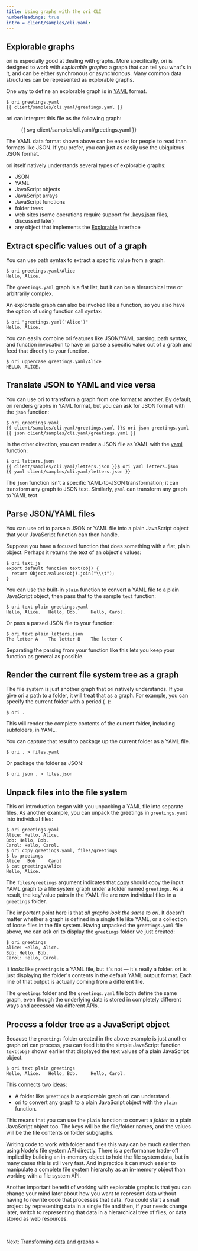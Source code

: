 ```yaml
---
title: Using graphs with the ori CLI
numberHeadings: true
intro = client/samples/cli.yaml:
---
```


## Explorable graphs

ori is especially good at dealing with graphs. More specifically, ori is designed to work with _explorable graphs_: a graph that can tell you what's in it, and can be either synchronous or asynchronous. Many common data structures can be represented as explorable graphs.

<span class="tutorialStep"></span> One way to define an explorable graph is in [YAML](https://yaml.org/) format.

```console
$ ori greetings.yaml
{{ client/samples/cli.yaml/greetings.yaml }}
```

ori can interpret this file as the following graph:

<figure>
{{ svg client/samples/cli.yaml/greetings.yaml }}
</figure>

The YAML data format shown above can be easier for people to read than formats like JSON. If you prefer, you can just as easily use the ubiquitous JSON format.

ori itself natively understands several types of explorable graphs:

- JSON
- YAML
- JavaScript objects
- JavaScript arrays
- JavaScript functions
- folder trees
- web sites (some operations require support for [.keys.json](/ori/.keys.json) files, discussed later)
- any object that implements the [Explorable](/core/explorable.html) interface

## Extract specific values out of a graph

<span class="tutorialStep"></span> You can use path syntax to extract a specific value from a graph.

```console
$ ori greetings.yaml/Alice
Hello, Alice.
```

The `greetings.yaml` graph is a flat list, but it can be a hierarchical tree or arbitrarily complex.

<span class="tutorialStep"></span> An explorable graph can also be invoked like a function, so you also have the option of using function call syntax:

```console
$ ori "greetings.yaml('Alice')"
Hello, Alice.
```

<span class="tutorialStep"></span> You can easily combine ori features like JSON/YAML parsing, path syntax, and function invocation to have ori parse a specific value out of a graph and feed that directly to your function.

```console
$ ori uppercase greetings.yaml/Alice
HELLO, ALICE.
```

## Translate JSON to YAML and vice versa

<span class="tutorialStep"></span> You can use ori to transform a graph from one format to another. By default, ori renders graphs in YAML format, but you can ask for JSON format with the `json` function:

```console
$ ori greetings.yaml
{{ client/samples/cli.yaml/greetings.yaml }}$ ori json greetings.yaml
{{ json client/samples/cli.yaml/greetings.yaml }}
```

<span class="tutorialStep"></span> In the other direction, you can render a JSON file as YAML with the [yaml](/ori/builtins.html#yaml) function:

```console
$ ori letters.json
{{ client/samples/cli.yaml/letters.json }}$ ori yaml letters.json
{{ yaml client/samples/cli.yaml/letters.json }}
```

The `json` function isn't a specific YAML-to-JSON transformation; it can transform any graph to JSON text. Similarly, `yaml` can transform any graph to YAML text.

## Parse JSON/YAML files

You can use ori to parse a JSON or YAML file into a plain JavaScript object that your JavaScript function can then handle.

Suppose you have a focused function that does something with a flat, plain object. Perhaps it returns the text of an object's values:

```console
$ ori text.js
export default function text(obj) {
  return Object.values(obj).join("\\\t");
}
```

<span class="tutorialStep"></span> You can use the built-in `plain` function to convert a YAML file to a plain JavaScript object, then pass that to the sample `text` function:

```console
$ ori text plain greetings.yaml
Hello, Alice.   Hello, Bob.     Hello, Carol.
```

<span class="tutorialStep"></span> Or pass a parsed JSON file to your function:

```console
$ ori text plain letters.json
The letter A    The letter B    The letter C
```

Separating the parsing from your function like this lets you keep your function as general as possible.

## Render the current file system tree as a graph

<span class="tutorialStep"></span> The file system is just another graph that ori natively understands. If you give ori a path to a folder, it will treat that as a graph. For example, you can specify the current folder with a period (`.`):

```console
$ ori .
```

This will render the complete contents of the current folder, including subfolders, in YAML.

<span class="tutorialStep"></span> You can capture that result to package up the current folder as a YAML file.

```console
$ ori . > files.yaml
```

<span class="tutorialStep"></span> Or package the folder as JSON:

```console
$ ori json . > files.json
```

## Unpack files into the file system

<span class="tutorialStep"></span> This ori introduction began with you unpacking a YAML file into separate files. As another example, you can unpack the greetings in `greetings.yaml` into individual files:

```console
$ ori greetings.yaml
Alice: Hello, Alice.
Bob: Hello, Bob.
Carol: Hello, Carol.
$ ori copy greetings.yaml, files/greetings
$ ls greetings
Alice   Bob     Carol
$ cat greetings/Alice
Hello, Alice.
```

The `files/greetings` argument indicates that [copy](/ori/builtins.html#copy) should copy the input YAML graph to a file system graph under a folder named `greetings`. As a result, the key/value pairs in the YAML file are now individual files in a `greetings` folder.

<span class="tutorialStep"></span> The important point here is that _all graphs look the same to ori_. It doesn't matter whether a graph is defined in a single file like YAML, or a collection of loose files in the file system. Having unpacked the `greetings.yaml` file above, we can ask ori to display the `greetings` folder we just created:

```console
$ ori greetings
Alice: Hello, Alice.
Bob: Hello, Bob.
Carol: Hello, Carol.
```

It _looks_ like `greetings` is a YAML file, but it's not — it's really a folder. ori is just displaying the folder's contents in the default YAML output format. Each line of that output is actually coming from a different file.

The `greetings` folder and the `greetings.yaml` file both define the same graph, even though the underlying data is stored in completely different ways and accessed via different APIs.

## Process a folder tree as a JavaScript object

<span class="tutorialStep"></span> Because the `greetings` folder created in the above example is just another graph ori can process, you can feed it to the simple JavaScript function `text(obj)` shown earlier that displayed the text values of a plain JavaScript object.

```console
$ ori text plain greetings
Hello, Alice.   Hello, Bob.     Hello, Carol.
```

This connects two ideas:

- A folder like `greetings` is a explorable graph ori can understand.
- ori to convert any graph to a plain JavaScript object with the `plain` function.

This means that you can use the `plain` function to convert a _folder_ to a plain JavaScript object too. The keys will be the file/folder names, and the values will be the file contents or folder subgraphs.

Writing code to work with folder and files this way can be much easier than using Node's file system API directly. There is a performance trade-off implied by building an in-memory object to hold the file system data, but in many cases this is still very fast. And in practice it can much easier to manipulate a complete file system hierarchy as an in-memory object than working with a file system API.

Another important benefit of working with explorable graphs is that you can change your mind later about how you want to represent data without having to rewrite code that processes that data. You could start a small project by representing data in a single file and then, if your needs change later, switch to representing that data in a hierarchical tree of files, or data stored as web resources.

&nbsp;

Next: [Transforming data and graphs](intro4.html) »
